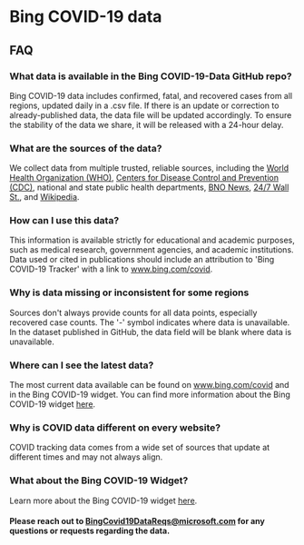 # Bing COVID-19 data

## FAQ

### What data is available in the Bing COVID-19-Data GitHub repo?
Bing COVID-19 data includes confirmed, fatal, and recovered cases from all regions, updated daily in a .csv file. If there is an update or correction to already-published data, the data file will be updated accordingly. To ensure the stability of the data we share, it will be released with a 24-hour delay.

### What are the sources of the data?
We collect data from multiple trusted, reliable sources, including the [World Health Organization (WHO)](https://www.who.int/emergencies/diseases/novel-coronavirus-2019), [Centers for Disease Control and Prevention (CDC)](https://www.cdc.gov/coronavirus/2019-ncov/index.html), national and state public health departments, [BNO News](https://bnonews.com/index.php/2020/04/the-latest-coronavirus-cases/), [24/7 Wall St.](https://247wallst.com/), and [Wikipedia](https://en.wikipedia.org/wiki/2019%E2%80%9320_coronavirus_pandemic).

### How can I use this data?
This information is available strictly for educational and academic purposes, such as medical research, government agencies, and academic institutions. Data used or cited in publications should include an attribution to 'Bing COVID-19 Tracker' with a link to www.bing.com/covid.

### Why is data missing or inconsistent for some regions
Sources don't always provide counts for all data points, especially recovered case counts. The '-' symbol indicates where data is unavailable. In the dataset published in GitHub, the data field will be blank where data is unavailable.

### Where can I see the latest data?
The most current data available can be found on www.bing.com/covid and in the Bing COVID-19 widget. You can find more information about the Bing COVID-19 widget [here](https://www.bing.com/covid/dev#widget).
 
### Why is COVID data different on every website?
COVID tracking data comes from a wide set of sources that update at different times and may not always align.

### What about the Bing COVID-19 Widget?
Learn more about the Bing COVID-19 widget [here](https://github.com/microsoft/COVID-19-Widget).

#### Please reach out to BingCovid19DataReqs@microsoft.com for any questions or requests regarding the data. 
